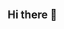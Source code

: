 ## Hi there 👋

<!--
**Spidex3d/Spidex3d** is a ✨ _special_ ✨ repository because its `README.md` (this file) appears on your GitHub profile.

Hi I'm The Dyslexic Programmer.
I'm not really a programmer, I'm a retired horticulturist.
iv only played with C++ and found it very interesting
so now I have lots of time to try and learn this stuff.
my aim is to go from all but zero to making a games engine using Opengl.
follow along and watch me make a complete fool of myself.

-->
